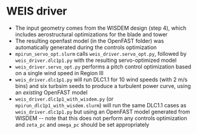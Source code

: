 # WEIS driver

* The input geometry comes from the WISDEM design (step 4), which includes
  aerostructural optimizations for the blade and tower
* The resulting openfast model (in the OpenFAST folder) was automatically
  generated during the controls optimization
* `mpirun_servo_opt.slurm` calls `weis_driver.servo_opt.py`, followed by
  `weis_driver.dlc1p1.py` with the resulting servo-optimized model
* `weis_driver.servo_opt.py` performs a pitch control optimization based on a
  single wind speed in Region III
* `weis_driver.dlc1p1.py` will run DLC1.1 for 10 wind speeds (with 2 m/s bins)
  and six turbsim seeds to produce a turbulent power curve, using an _existing_
  OpenFAST model
* `weis_driver.dlc1p1_with_wisdem.py` (or `mpirun_dlc1p1_with_wisdem.slurm`)
  will run the same DLC1.1 cases as `weis_driver.dlc1p1.py` but using an
  OpenFAST model generated from WISDEM -- note that this does not perform any
  controls optimization and `zeta_pc` and `omega_pc` should be set appropriately

